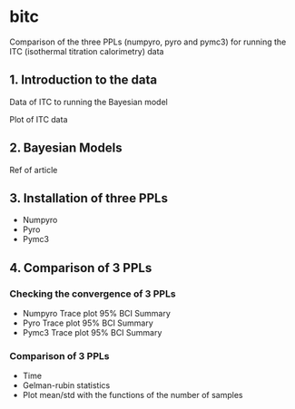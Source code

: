 # bitc

Comparison of the three PPLs (numpyro, pyro and pymc3) for running the ITC (isothermal titration calorimetry) data

## 1. Introduction to the data

Data of ITC to running the Bayesian model

Plot of ITC data

## 2. Bayesian Models

Ref of article

## 3. Installation of three PPLs

- Numpyro
- Pyro
- Pymc3 

## 4. Comparison of 3 PPLs

### Checking the convergence of 3 PPLs
- Numpyro
Trace plot
95% BCI
Summary
- Pyro
Trace plot
95% BCI
Summary
- Pymc3
Trace plot
95% BCI
Summary

### Comparison of 3 PPLs
- Time
- Gelman-rubin statistics 
- Plot mean/std with the functions of the number of samples

